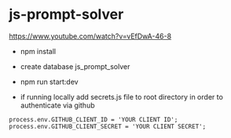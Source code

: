 # js-prompt-solver

https://www.youtube.com/watch?v=vEfDwA-46-8

- npm install
- create database js_prompt_solver
- npm run start:dev

- if running locally add secrets.js file to root directory in order to authenticate via github


```
process.env.GITHUB_CLIENT_ID = 'YOUR CLIENT ID';
process.env.GITHUB_CLIENT_SECRET = 'YOUR CLIENT SECRET';
```
